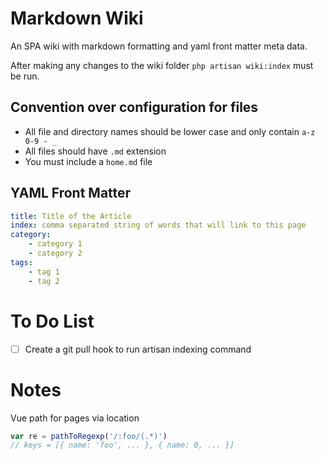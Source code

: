 # Markdown Wiki

An SPA wiki with markdown formatting and yaml front matter meta data.

After making any changes to the wiki folder `php artisan wiki:index` must be run.

## Convention over configuration for files 
* All file and directory names should be lower case and only contain `a-z 0-9 - _`
* All files should have  `.md` extension
* You must include a `home.md` file

## YAML Front Matter
```yaml
title: Title of the Article
index: comma separated string of words that will link to this page
category: 
    - category 1
    - category 2
tags: 
    - tag 1
    - tag 2
```

# To Do List
- [ ] Create a git pull hook to run artisan indexing command

# Notes

Vue path for pages via location
```javascript
var re = pathToRegexp('/:foo/(.*)')
// keys = [{ name: 'foo', ... }, { name: 0, ... }]
```

